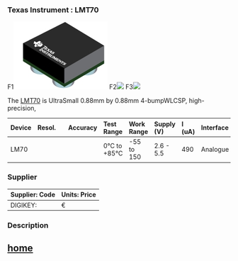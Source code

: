 ### Texas Instrument : **LMT70**

[item-image]: LMT70.jpg
[item-link]: https://www.ti.com/product/LMT70
[item-datasheet]: LMT70.pdf


F1![](/temperature_sensor/LMT70/LMT70.jpg)
F2![](/LMT70/LMT70.jpg)
F3![](/LMT70.jpg)


The [LMT70][item-link] is  UltraSmall 0.88mm by 0.88mm 4-bumpWLCSP, high-precision,




| Device  	| Resol.	|  			| Accuracy	| Test Range	| Work Range	| Supply (V)| I (uA)| Interface |
| :-		| :-  		| :-  		| :-    	| :- 			| :-			| :-		| :-	| :-		|
| LM70		|   	| | 		| 0°C to +85°C  | -55 to 150	| 2.6 - 5.5	| 490	| Analogue		|

### Supplier

| Supplier: Code				|  Units: Price 				| 
|-------------------------------|-------------------------------| 
| DIGIKEY: 		 				| 	€ 						|


### Description



## [home](../../)
